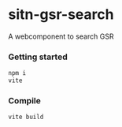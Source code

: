 # sitn-gsr-search

A webcomponent to search GSR

### Getting started

```sh
npm i
vite
```

### Compile

```sh
vite build
```
